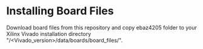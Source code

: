 # Installing Board Files

Download board files from this repository and copy ebaz4205 folder to your Xilinx Vivado installation directory "/<Vivado_version>/data/boards/board_files/".
